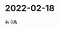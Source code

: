 # 2022-02-18
  共 0条

  <!-- BEGIN -->
  <!-- 最后更新时间Fri Feb 18 2022 21:03:18 GMT+0000 (Coordinated Universal Time) -->
  
  <!-- END -->
  
  